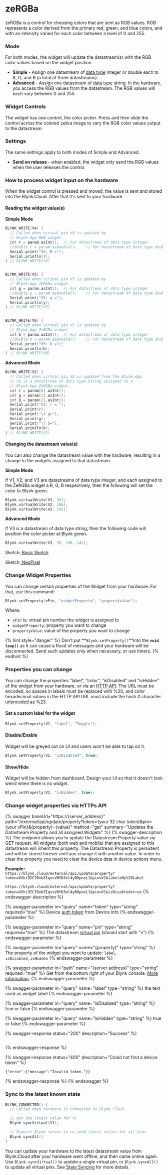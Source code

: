 # zeRGBa

zeRGBa is a control for choosing colors that are sent as RGB values. RGB represents a color derived from the primary red, green, and blue colors, and with an intensity varied for each color between a level of 0 and 255.&#x20;

### Mode

For both modes, the widget will update the datastream(s) with the RGB color values based on the widget position.

* **Simple** - Assign one datastream of [data type](../../blynk.console/templates/datastreams/datastreams-common-settings/data-type.md) integer or double each to R, G, and B (a total of three datastreams). &#x20;
* **Advanced** - Assign one datastream of [data type](../../blynk.console/templates/datastreams/datastreams-common-settings/data-type.md) string.  In the hardware, you access the RGB values from the datastream.  The RGB values will each vary between 0 and 255. &#x20;

### Widget Controls

The widget has one control, the color picker. Press and then slide the control across the colored zebra image to vary the RGB color values output to the datastream.

### Settings

The same settings apply to both modes of Simple and Advanced.

* **Send on release** - when enabled, the widget only send the RGB values when the user releases the control.

### How to process widget input on the hardware

When the widget control is pressed and moved, the value is sent and stored into the Blynk.Cloud. After that it's sent to your hardware.

#### Reading the widget value(s)

**Simple Mode**

```cpp
BLYNK_WRITE(V4) {   
  // Called when virtual pin V4 is updated by 
  // Blynk.App RGB widget. 
  int r = param.asInt();  // For datastream of data type integer
  //double r = param.asDouble();    // For datastream of data type double
  Serial.print("V4: R =");
  Serial.println(r);
} // BLYNK_WRITE(V4)


BLYNK_WRITE(V5) {   
  // Called when virtual pin V5 is updated by 
  // Blynk.App ZeRGBa widget. 
  int g = param.asInt();  // For datastream of data type integer
  //double g = param.asDouble();    // For datastream of data type double
  Serial.print("V5: g =");
  Serial.println(y);
} // BLYNK_WRITE(V5)


BLYNK_WRITE(V6) {   
  // Called when virtual pin V5 is updated by 
  // Blynk.App ZeRGBa widget. 
  int b = param.asInt();  // For datastream of data type integer
  //double b = param.asDouble();    // For datastream of data type double
  Serial.print("V5: b =");
  Serial.println(b);
} // BLYNK_WRITE(V6)
```

**Advanced Mode**

```cpp
BLYNK_WRITE(V2) {   
  // Called when virtual pin V2 is updated from the Blynk.App
  // V2 is a datastream of data type String assigned to a   
  // Blynk.App ZeRGBa widget.
  int r = param[0].asInt();
  int g = param[1].asInt();
  int b = param[2].asInt();
  Serial.print("V2: r = ");
  Serial.print(r);
  Serial.print("\t g=");
  Serial.print(g);
  Serial.print("\t b=");
  Serial.println(b);
} // BLYNK_WRITE(V2)
```

#### Changing the datastream value(s)

You can also change the datastream value with the hardware, resulting in a change to the widgets assigned to that datastream.

**Simple Mode**

If V1, V2, and V3 are datastreams of data type integer, and each assigned to the ZeRGBa widget a R, G, B respectively, then the following will set the color to Blynk green.

```cpp
Blynk.virtualWrite(V1, 35);
Blynk.virtualWrite(V2, 196);
Blynk.virtualWrite(V2, 142);
```

**Advanced Mode**

If V3 is a datastream of data type string, then the following code will position the color picker at Blynk green.

```cpp
Blynk.virtualWrite(V3, 35, 196, 142);
```



Sketch:[ Basic Sketch](https://github.com/blynkkk/blynk-library/blob/master/examples/GettingStarted/BlynkBlink/BlynkBlink.ino)

Sketch:[ ](https://github.com/blynkkk/blynk-library/blob/master/examples/More/Sync/ButtonInterrupt/ButtonInterrupt.ino)[NeoPixel](https://github.com/blynkkk/blynk-library/blob/master/examples/More/NeoPixel/NeoPixel.ino)



### Change Widget Properties

You can change certain properties of the Widget from your hardware. For that, use this command:&#x20;

```cpp
Blynk.setProperty(vPin, "widgetProperty", "propertyValue"); 
```

Where:&#x20;

* `vPin` is: virtual pin number the widget is assigned to
* `widgetProperty`: property you want to change
* `propertyValue`: value of the property you want to change

{% hint style="danger" %}
Don't put **`Blynk.setProperty()`**into the **`void loop()`** as it can cause a flood of messages and your hardware will be disconnected. Send such updates only when necessary, or use timers.
{% endhint %}

### Properties you can change

You can change the properties “label”, “color”, “isDisabled” and “isHidden” of the widget from your hardware, or via an [HTTP API](broken-reference). The URL must be encoded, so spaces in labels must be replaced with %20, and color hexadecimal values in the HTTP API URL must include the hash # character urlencoded as %23.

#### Set a custom label for the widget

```cpp
Blynk.setProperty(V1, "label", "Toggle");
```

#### **Disable/Enable**

Widget will be greyed out on UI and users won't be able to tap on it.

```cpp
Blynk.setProperty(V1, "isDisabled", true);
```

#### **Show/Hide**

Widget will be hidden from dashboard. Design your UI so that it doesn't look weird when there is no widget.

```cpp
Blynk.setProperty(V1, "isHidden", true);
```

### Change widget properties via HTTPs API

{% swagger baseUrl="https://{server_address}" path="/external/api/update/property?token={your 32 char token}&pin={your vPin}&{property}={value}" method="get" summary="Updates the Datastream Property and all assigned Widgets" %}
{% swagger-description %}
The endpoint allows you to update the Datastream Property value via GET request. All widgets (both web and mobile) that are assigned to this datastream will inherit this property. The Datastream Property is persistent and will be stored forever until you change it with another value. In order to clear the property you need to clear the device data in device actions menu.

**Example:**\
`https://blynk.cloud/external/api/update/property?token=GVki9IC70vb3IqvsV0YD3el4y0OpneL1&pin=V2&label=My%20Label`

`https://blynk.cloud/external/api/update/property?token=GVki9IC70vb3IqvsV0YD3el4y0OpneL1&pin=V1&isDisabled=true`
{% endswagger-description %}

{% swagger-parameter in="query" name="token" type="string" required="true" %}
Device [auth token](../../concepts/device.md#authtoken) from Device info
{% endswagger-parameter %}

{% swagger-parameter in="query" name="pin" type="string" required="true" %}
The datastream [virtual pin](../../blynk.console/templates/datastreams/virtual-pin.md) (should start with "v")
{% endswagger-parameter %}

{% swagger-parameter in="query" name="{property}" type="string" %}
The property of the widget you want to update: `label`,\
`isDisabled`, `isHidden`
{% endswagger-parameter %}

{% swagger-parameter in="path" name="{server address}" type="string" required="true" %}
Get from the bottom right of your Blynk console. [More information](../../blynk.cloud/device-https-api/troubleshooting.md).
{% endswagger-parameter %}

{% swagger-parameter in="query" name="label" type="string" %}
the text used as widget label
{% endswagger-parameter %}

{% swagger-parameter in="query" name="isDisabled" type="string" %}
true or false
{% endswagger-parameter %}

{% swagger-parameter in="query" name="isHidden" type="string" %}
true or false
{% endswagger-parameter %}

{% swagger-response status="200" description="Success" %}
```
```
{% endswagger-response %}

{% swagger-response status="400" description="Could not find a device token" %}
```
{"error":{"message":"Invalid token."}}
```
{% endswagger-response %}
{% endswagger %}

### **Sync to the latest known state**&#x20;

```cpp
BLYNK_CONNECTED() { 
  // Called when hardware is connected to Blynk.Cloud  

  // get the latest value for V1
  Blynk.syncVirtual(V1); 

  // Request Blynk server to re-send latest values for all pins
  Blynk.syncAll()
}
```

You can update your hardware to the latest datastream value from Blynk.Cloud after your hardware went offline, and then came online again. Use `Blynk.syncVirtual()` to update a single virtual pin, or `Blynk.syncAll()` to update all virtual pins. See [State Syncing](../../blynk-library-firmware-api/state-syncing.md) for more details.
